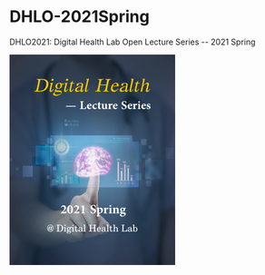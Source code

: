 # DHLO-2021Spring
DHLO2021: Digital Health Lab Open Lecture Series -- 2021 Spring

![digital health lecture series 2021 spring](https://github.com/monaen/DHLO-2021Spring/raw/main/lecture.png "digital health lecture series 2021 spring")
